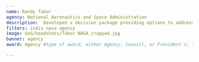 ```yaml
---
name: Randy Tabor
agency: National Aeronautics and Space Administration
description:  Developed a decision package providing options to address FY20 budget shortfalls for mission support services, including budgeting, revenue collection, and performance reporting. Mr. Tabor’s accessible, responsive, and empathetic attitudes towards those he is working with resulted in a positive customer experience and stakeholder confidence.
filters: indiv nasa agency
image: GoG/headshots/Tabor NASA_cropped.jpg
banner: agency
award: Agency #type of award, either Agency, Council, or President's; this is case sensitive so make sure to match the options listed exactly. This section generates the format of the card

---
```

